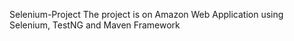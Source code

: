 Selenium-Project
The project is on Amazon Web Application using Selenium, TestNG and Maven Framework

